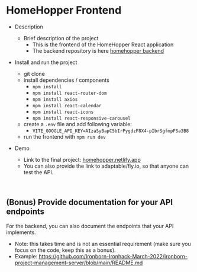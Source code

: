 
# HomeHopper Frontend

- Description
  - Brief description of the project 
    - This is the frontend of the HomeHopper React application
    - The backend repository is here [homehopper backend](https://github.com/HomeHopper-Retreats/server)


- Install and run the project
  - git clone
  - install dependencies / components  
    - `npm install`
    - `npm install react-router-dom`
    - `npm install axios`
    - `npm install react-calendar`
    - `npm install react-icons`
    - `npm install react-responsive-carousel`
  - create a `.env` file and add following variable:
    - `VITE_GOOGLE_API_KEY=AIzaSyBapC5bIrPygdzF8X4-pIbrSgfmpFSa3B8`
  - run the frontend with `npm run dev`

- Demo
  - Link to the final project: [homehopper.netlify.app](https://homehopper.netlify.app)
  - You can also provide the link to adaptable/fly.io, so that anyone can test the API.


<br />

## (Bonus) Provide documentation for your API endpoints

For the backend, you can also document the endpoints that your API implements.
- Note: this takes time and is not an essential requirement (make sure you focus on the code, keep this as a bonus).
- Example: https://github.com/Ironborn-Ironhack-March-2022/ironborn-project-management-server/blob/main/README.md




